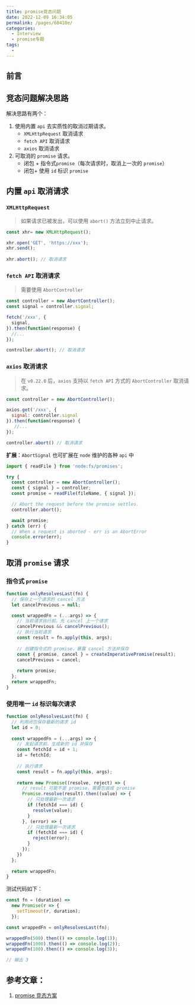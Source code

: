 ```yaml
---
title: promise竞态问题
date: 2022-12-09 16:34:05
permalink: /pages/60410e/
categories:
  - Interview
  - promise专题
tags:
  - 
---
```




## 前言



## 竞态问题解决思路

解决思路有两个：

1. 使用内置 `api` 去实质性的取消过期请求。
   - `XMLHttpRequest` 取消请求
   - `fetch API` 取消请求
   - `axios` 取消请求
2. 可取消的 `promise` 请求。
   - 闭包 + 指令式`promise`（每次请求时，取消上一次的 `promise`）
   - 闭包+ 使用 `id` 标识 `promise`



## 内置 `api` 取消请求

### `XMLHttpRequest`

> 如果请求已被发出，可以使用 `abort()` 方法立刻中止请求。

```javascript
const xhr= new XMLHttpRequest();

xhr.open('GET', 'https://xxx');
xhr.send();
    
xhr.abort(); // 取消请求
```



### `fetch API` 取消请求 

> 需要使用 `AbortController` 

```javascript
const controller = new AbortController();
const signal = controller.signal;

fetch('/xxx', {
  signal,
}).then(function(response) {
  //...
});

controller.abort(); // 取消请求
```



### `axios` 取消请求

> 在 `v0.22.0` 后，`axios` 支持以 `fetch API` 方式的 `AbortController` 取消请求。

```javascript
const controller = new AbortController();

axios.get('/xxx', {
  signal: controller.signal
}).then(function(response) {
   //...
});

controller.abort() // 取消请求
```



**扩展**：`AbortSignal` 也可扩展在 `node` 维护的各种 `api` 中

```javascript
import { readFile } from 'node:fs/promises';

try {
  const controller = new AbortController();
  const { signal } = controller;
  const promise = readFile(fileName, { signal });

  // Abort the request before the promise settles.
  controller.abort();

  await promise;
} catch (err) {
  // When a request is aborted - err is an AbortError
  console.error(err);
}
```



## 取消 `promise` 请求

### 指令式 `promise` 

```javascript
function onlyResolvesLast(fn) {
  // 保存上一个请求的 cancel 方法
  let cancelPrevious = null; 

  const wrappedFn = (...args) => {
    // 当前请求执行前，先 cancel 上一个请求
    cancelPrevious && cancelPrevious();
    // 执行当前请求
    const result = fn.apply(this, args); 
    
    // 创建指令式的 promise，暴露 cancel 方法并保存
    const { promise, cancel } = createImperativePromise(result);
    cancelPrevious = cancel;
    
    return promise;
  };
  return wrappedFn;
}
```



### 使用唯一 `id` 标识每次请求

```javascript
function onlyResolvesLast(fn) {
  // 利用闭包保存最新的请求 id
  let id = 0;
  
  const wrappedFn = (...args) => {
    // 发起请求前，生成新的 id 并保存
    const fetchId = id + 1;
    id = fetchId;
    
    // 执行请求
    const result = fn.apply(this, args);
    
    return new Promise((resolve, reject) => {
      // result 可能不是 promise，需要包装成 promise
      Promise.resolve(result).then((value) => {
        // 只处理最新一次请求
        if (fetchId === id) { 
          resolve(value);
        }
      }, (error) => {
        // 只处理最新一次请求
        if (fetchId === id) {
          reject(error);
        }
      });
    })
  };
  
  return wrappedFn;
}
```

测试代码如下：

```javascript
const fn = (duration) => 
  new Promise(r => {    
    setTimeout(r, duration);  
  });

const wrappedFn = onlyResolvesLast(fn);

wrappedFn(500).then(() => console.log(1));
wrappedFn(1000).then(() => console.log(2));
wrappedFn(100).then(() => console.log(3));

// 输出 3
```



## 参考文章：

1. [promise 竞态方案](https://mp.weixin.qq.com/s/M2-XXPdLKlTqzGefz7UPvA)
